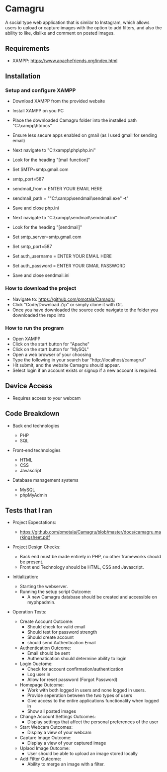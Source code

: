 # Camagru

A social type web application that is similar to Instagram,  which allows users to upload or capture images with the option to add filters, and also the ability to like, dislike and comment on posted images.

## Requirements
- XAMPP: https://www.apachefriends.org/index.html

## Installation
### Setup and configure XAMPP
- Download XAMPP from the provided website
- Install XAMPP on you PC
- Place the downloaded Camagru folder into the installed path "C:\xampp\htdocs\"
- Ensure less secure apps enabled on gmail (as I used gmail for sending email)

- Next navigate to "C:\xampp\php\php.ini"
- Look for the heading "[mail function]"
- Set SMTP=smtp.gmail.com
- smtp_port=587
- sendmail_from = ENTER YOUR EMAIL HERE
- sendmail_path = "\"C:\xampp\sendmail\sendmail.exe\" -t"
- Save and close php.ini

- Next navigate to "C:\xampp\sendmail\sendmail.ini"
- Look for the heading "[sendmail]"
- Set smtp_server=smtp.gmail.com
- Set smtp_port=587
- Set auth_username = ENTER YOUR EMAIL HERE
- Set auth_password = ENTER YOUR GMAIL PASSWORD
- Save and close sendmail.ini

### How to download the project
- Navigate to: https://github.com/pmotala/Camagru
- Click "Code/Download Zip" or simply clone it with Git.
- Once you have downloaded the source code navigate to the folder you downloaded the repo into

### How to run the program
- Open XAMPP
- Click on the start button for "Apache"
- Click on the start button for "MySQL"
- Open a web browser of your choosing
- Type the following in your search bar "http://localhost/camagru/"
- Hit submit, and the website Camagru should appear.
- Select login if an account exists or signup if a new account is required.

## Device Access
- Requires access to your webcam

## Code Breakdown
- Back end technologies
    - PHP
    - SQL

- Front-end technologies
    - HTML
    - CSS
    - Javascript

- Database management systems
    - MySQL
    - phpMyAdmin

## Tests that I ran
- Project Expectations:
    - https://github.com/pmotala/Camagru/blob/master/docs/camagru.markingsheet.pdf

- Project Design Checks:
    - Back end must be made entirely in PHP, no other frameworks should be present.
    - Front end Technology should be HTML, CSS and Javascript.

- Initialization:
    - Starting the webserver.
    - Running the setup script
        Outcome:
        - A new Camagru database should be created and accessible on myphpadmin.

-  Operation Tests:
    - Create Account
        Outcome:
        - Should check for valid email
        - Should test for password strength
        - Should create account
        - should send Authentication Email
    - Authentication
        Outcome:
        - Email should be sent
        - Authenatication should determine ability to login
    - Login
        Ouctome:
        - Check for account confirmation/authentication
        - Log user in
        - Allow for reset password (Forgot Password)
    - Homepage
        Outcome:
        - Work with both logged in users and none logged in users.
        - Provide seperation between the two types of users
        - Give access to the entire applications functionality when logged in
        - Show all posted images
    - Change Account Settings
        Outcomes:
        - Display settings that affect the personal preferences of the user
    - Start Webcam
        Outcomes:
        - Display a view of your webcam
    - Capture Image
        Outcome:
        - Display a view of your captured image
    - Uplaod Image
        Outcome:
        - User should be able to upload an image stored locally
    - Add Filter
        Outcome:
        - Ability to merge an image with a filter.